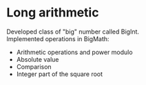 # Long arithmetic

Developed class of "big" number called BigInt. <br />
Implemented operations in BigMath:
  * Arithmetic operations and power modulo
  * Absolute value
  * Comparison
  * Integer part of the square root
